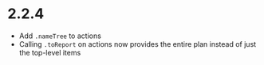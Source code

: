 # 2.2.4

* Add `.nameTree` to actions
* Calling `.toReport` on actions now provides the entire plan instead of just the top-level items
